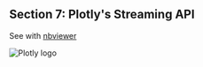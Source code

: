 Section 7: Plotly's Streaming API
-------------------------------

See with
[nbviewer](http://nbviewer.ipython.org/github/plotly/python-user-guide/blob/master/s7_streaming/s7_streaming)

![Plotly logo](http://i.imgur.com/4vwuxdJ.png)
